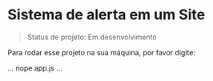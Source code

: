 <h1>Sistema de alerta em um Site</h1>

> Status de projeto: Em desenvolvimento

Para rodar esse projeto na sua máquina, por favor digite:

...
nope app.js
...
